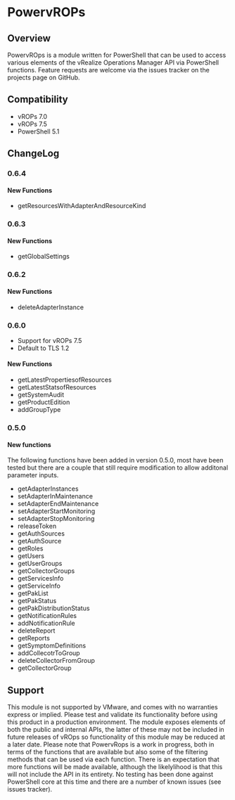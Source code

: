 # PowervROPs

## Overview
PowervROps is a module written for PowerShell that can be used to access various elements of the vRealize Operations Manager API via PowerShell functions.
Feature requests are welcome via the issues tracker on the projects page on GitHub.

## Compatibility
- vROPs 7.0
- vROPs 7.5
- PowerShell 5.1

## ChangeLog

### 0.6.4
#### New Functions 
- getResourcesWithAdapterAndResourceKind

### 0.6.3
#### New Functions 
- getGlobalSettings

### 0.6.2
#### New Functions 
- deleteAdapterInstance

### 0.6.0
- Support for vROPs 7.5
- Default to TLS 1.2 

#### New Functions
- getLatestPropertiesofResources
- getLatestStatsofResources
- getSystemAudit
- getProductEdition
- addGroupType

### 0.5.0
#### New functions
The following functions have been added in version 0.5.0, most have been tested but there are a couple that still require modification to allow additonal parameter inputs.

- getAdapterInstances
- setAdapterInMaintenance
- setAdapterEndMaintenance
- setAdapterStartMonitoring
- setAdapterStopMonitoring
- releaseToken
- getAuthSources
- getAuthSource
- getRoles
- getUsers
- getUserGroups
- getCollectorGroups
- getServicesInfo
- getServiceInfo 
- getPakList
- getPakStatus
- getPakDistributionStatus
- getNotificationRules
- addNotificationRule
- deleteReport
- getReports
- getSymptomDefinitions
- addCollecotrToGroup
- deleteCollectorFromGroup
- getCollectorGroup

## Support
This module is not supported by VMware, and comes with no warranties express or implied. Please test and validate its functionality before using this product in a production environment. The module exposes elements of both the public and internal APIs, the latter of these may not be included in future releases of vROps so functionality of this module may be reduced at a later date.
Please note that PowervRops is a work in progress, both in terms of the functions that are available but also some of the filtering methods that can be used via each function. There is an expectation that more functions will be made available, although the likelylihood is that this will not include the API in its entirety.
No testing has been done against PowerShell core at this time and there are a number of known issues (see issues tracker).
